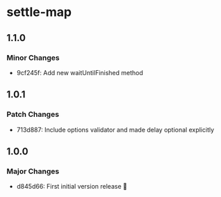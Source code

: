 # settle-map

## 1.1.0

### Minor Changes

- 9cf245f: Add new waitUntilFinished method

## 1.0.1

### Patch Changes

- 713d887: Include options validator and made delay optional explicitly

## 1.0.0

### Major Changes

- d845d66: First initial version release 🥳
